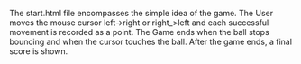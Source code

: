 The start.html file encompasses the simple idea of the game.
The User moves the mouse cursor left->right or right_>left and each successful movement is recorded as a point.
The Game ends when the ball stops bouncing and when the cursor touches the ball.
After the game ends, a final score is shown.
